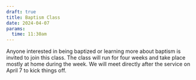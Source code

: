 ```yaml
---
draft: true
title: Baptism Class
date: 2024-04-07
params:
  time: 11:30am
---
```


Anyone interested in being baptized or learning more about baptism is invited to join this class. The class will run for four weeks and take place mostly at home during the week. We will meet directly after the service on April 7 to kick things off.

<!--more-->
